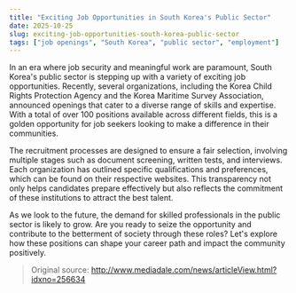 ```yaml
---
title: "Exciting Job Opportunities in South Korea's Public Sector"
date: 2025-10-25
slug: exciting-job-opportunities-south-korea-public-sector
tags: ["job openings", "South Korea", "public sector", "employment"]
---
```


In an era where job security and meaningful work are paramount, South Korea's public sector is stepping up with a variety of exciting job opportunities. Recently, several organizations, including the Korea Child Rights Protection Agency and the Korea Maritime Survey Association, announced openings that cater to a diverse range of skills and expertise. With a total of over 100 positions available across different fields, this is a golden opportunity for job seekers looking to make a difference in their communities.

The recruitment processes are designed to ensure a fair selection, involving multiple stages such as document screening, written tests, and interviews. Each organization has outlined specific qualifications and preferences, which can be found on their respective websites. This transparency not only helps candidates prepare effectively but also reflects the commitment of these institutions to attract the best talent.

As we look to the future, the demand for skilled professionals in the public sector is likely to grow. Are you ready to seize the opportunity and contribute to the betterment of society through these roles? Let's explore how these positions can shape your career path and impact the community positively.
> Original source: http://www.mediadale.com/news/articleView.html?idxno=256634